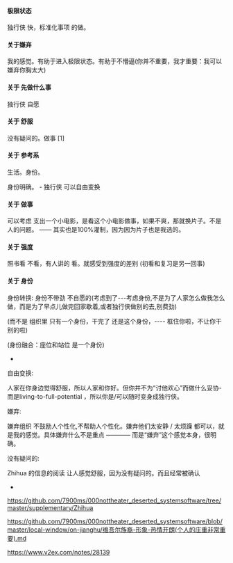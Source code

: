 
#### 极限状态

独行侠 快，标准化事项 的做。

#### 关于嫌弃

我的感觉。有助于进入极限状态。有助于不懵逼(你并不重要，我才重要：我可以嫌弃你胸太大)

#### 关于 先做什么事

独行侠 自愿

#### 关于 舒服

没有疑问的。做事 [1]

#### 关于 参考系

生活。身份。

身份明确。 - 独行侠 可以自由变换

#### 关于 做事

可以考虑 支出一个小电影，是看这个小电影做事，如果不爽，那就换片子。不是人的问题。 —— 其实也是100%灌制，因为因为片子也是我选的。

#### 关于 强度

照书看 不看，有人讲的 看。就感受到强度的差别 (初看和复习是另一回事)

#### 关于 身份

身份转换: 身份不带劲 不自愿的(考虑到了---考虑身份,不是为了人家怎么做我怎么做，而是为了早点儿做完回家歇着,或者独行侠做别的去,别费劲)

(而不是 组织里 只有一个身份，干完了 还是这个身份，---- 框住你啦，不让你干别的啦)

(身份融合：座位和站位 是一个身份)




-

自由变换:

人家在你身边觉得舒服，所以人家和你好。但你并不为“讨他欢心”而做什么妥协-而是living-to-full-potential ，所以你是/可以随时变身成独行侠。

嫌弃:

嫌弃组织 不鼓励人个性化,不帮助人个性化。嫌弃他们太安静 / 太烦躁 都可以，就是我的感觉。具体嫌弃什么不是重点 ———— 而是“嫌弃”这个感觉本身，很明确。

没有疑问的:

Zhihua 的信息的阅读 让人感觉舒服，因为没有疑问的。而且经常被确认




-


https://github.com/7900ms/000nottheater_deserted_systemsoftware/tree/master/supplementary/Zhihua

https://github.com/7900ms/000nottheater_deserted_systemsoftware/blob/master/local-window/on-jianghu/维吾尔族裔-形象-热情开朗(个人的庄重非常重要).md

https://www.v2ex.com/notes/28139
